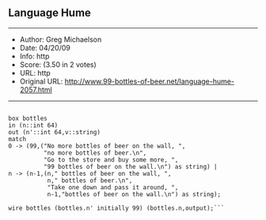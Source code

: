 
## Language Hume ##
---
- Author: Greg Michaelson
- Date: 04/20/09
- Info: http
- Score:  (3.50 in 2 votes)
- URL: http
- Original URL: http://www.99-bottles-of-beer.net/language-hume-2057.html
---

```stream output to "std_out";

box bottles
in (n::int 64)
out (n'::int 64,v::string)
match 
0 -> (99,("No more bottles of beer on the wall, ",
          "no more bottles of beer.\n",
          "Go to the store and buy some more, ",
          "99 bottles of beer on the wall.\n") as string) |
n -> (n-1,(n," bottles of beer on the wall, ",
           n," bottles of beer.\n",
           "Take one down and pass it around, ",
           n-1,"bottles of beer on the wall.\n") as string);

wire bottles (bottles.n' initially 99) (bottles.n,output);```